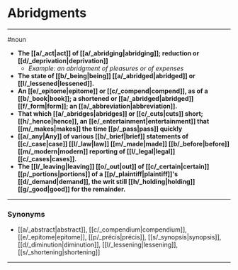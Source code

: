 # Abridgments
---
#noun
- **The [[a/_act|act]] of [[a/_abridging|abridging]]; reduction or [[d/_deprivation|deprivation]]**
	- _Example: an abridgment of pleasures or of expenses_
- **The state of [[b/_being|being]] [[a/_abridged|abridged]] or [[l/_lessened|lessened]].**
- **An [[e/_epitome|epitome]] or [[c/_compend|compend]], as of a [[b/_book|book]]; a shortened or [[a/_abridged|abridged]] [[f/_form|form]]; an [[a/_abbreviation|abbreviation]].**
- **That which [[a/_abridges|abridges]] or [[c/_cuts|cuts]] short; [[h/_hence|hence]], an [[e/_entertainment|entertainment]] that [[m/_makes|makes]] the time [[p/_pass|pass]] quickly**
- **[[a/_any|Any]] of various [[b/_brief|brief]] statements of [[c/_case|case]] [[l/_law|law]] [[m/_made|made]] [[b/_before|before]] [[m/_modern|modern]] reporting of [[l/_legal|legal]] [[c/_cases|cases]].**
- **The [[l/_leaving|leaving]] [[o/_out|out]] of [[c/_certain|certain]] [[p/_portions|portions]] of a [[p/_plaintiff|plaintiff]]'s [[d/_demand|demand]], the writ still [[h/_holding|holding]] [[g/_good|good]] for the remainder.**
---
### Synonyms
- [[a/_abstract|abstract]], [[c/_compendium|compendium]], [[e/_epitome|epitome]], [[p/_précis|précis]], [[s/_synopsis|synopsis]], [[d/_diminution|diminution]], [[l/_lessening|lessening]], [[s/_shortening|shortening]]
---
